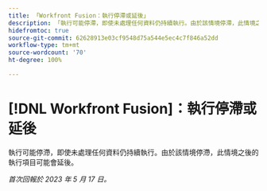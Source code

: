 ```yaml
---
title: 「Workfront Fusion：執行停滯或延後」
description: 「執行可能停滯，即使未處理任何資料仍持續執行。由於該情境停滯，此情境之後的執行項目可能會延後。」
hidefromtoc: true
source-git-commit: 62628913e03cf9548d75a544e5ec4c7f846a52dd
workflow-type: tm+mt
source-wordcount: '70'
ht-degree: 100%

---
```



# [!DNL Workfront Fusion]：執行停滯或延後

執行可能停滯，即使未處理任何資料仍持續執行。由於該情境停滯，此情境之後的執行項目可能會延後。

_首次回報於 2023 年 5 月 17 日。_

